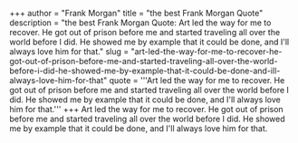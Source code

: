 +++
author = "Frank Morgan"
title = "the best Frank Morgan Quote"
description = "the best Frank Morgan Quote: Art led the way for me to recover. He got out of prison before me and started traveling all over the world before I did. He showed me by example that it could be done, and I'll always love him for that."
slug = "art-led-the-way-for-me-to-recover-he-got-out-of-prison-before-me-and-started-traveling-all-over-the-world-before-i-did-he-showed-me-by-example-that-it-could-be-done-and-ill-always-love-him-for-that"
quote = '''Art led the way for me to recover. He got out of prison before me and started traveling all over the world before I did. He showed me by example that it could be done, and I'll always love him for that.'''
+++
Art led the way for me to recover. He got out of prison before me and started traveling all over the world before I did. He showed me by example that it could be done, and I'll always love him for that.
